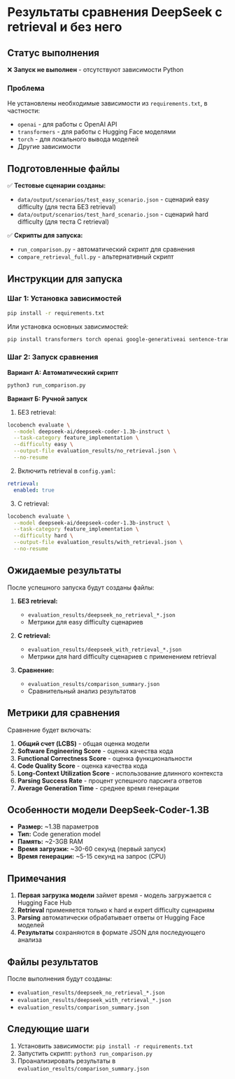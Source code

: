 # Результаты сравнения DeepSeek с retrieval и без него

## Статус выполнения

❌ **Запуск не выполнен** - отсутствуют зависимости Python

### Проблема
Не установлены необходимые зависимости из `requirements.txt`, в частности:
- `openai` - для работы с OpenAI API
- `transformers` - для работы с Hugging Face моделями
- `torch` - для локального вывода моделей
- Другие зависимости

## Подготовленные файлы

✅ **Тестовые сценарии созданы:**
- `data/output/scenarios/test_easy_scenario.json` - сценарий easy difficulty (для теста БЕЗ retrieval)
- `data/output/scenarios/test_hard_scenario.json` - сценарий hard difficulty (для теста С retrieval)

✅ **Скрипты для запуска:**
- `run_comparison.py` - автоматический скрипт для сравнения
- `compare_retrieval_full.py` - альтернативный скрипт

## Инструкции для запуска

### Шаг 1: Установка зависимостей

```bash
pip install -r requirements.txt
```

Или установка основных зависимостей:
```bash
pip install transformers torch openai google-generativeai sentence-transformers pyyaml rich click
```

### Шаг 2: Запуск сравнения

**Вариант А: Автоматический скрипт**
```bash
python3 run_comparison.py
```

**Вариант Б: Ручной запуск**

1. БЕЗ retrieval:
```bash
locobench evaluate \
  --model deepseek-ai/deepseek-coder-1.3b-instruct \
  --task-category feature_implementation \
  --difficulty easy \
  --output-file evaluation_results/no_retrieval.json \
  --no-resume
```

2. Включить retrieval в `config.yaml`:
```yaml
retrieval:
  enabled: true
```

3. С retrieval:
```bash
locobench evaluate \
  --model deepseek-ai/deepseek-coder-1.3b-instruct \
  --task-category feature_implementation \
  --difficulty hard \
  --output-file evaluation_results/with_retrieval.json \
  --no-resume
```

## Ожидаемые результаты

После успешного запуска будут созданы файлы:

1. **БЕЗ retrieval:**
   - `evaluation_results/deepseek_no_retrieval_*.json`
   - Метрики для easy difficulty сценариев

2. **С retrieval:**
   - `evaluation_results/deepseek_with_retrieval_*.json`
   - Метрики для hard difficulty сценариев с применением retrieval

3. **Сравнение:**
   - `evaluation_results/comparison_summary.json`
   - Сравнительный анализ результатов

## Метрики для сравнения

Сравнение будет включать:

1. **Общий счет (LCBS)** - общая оценка модели
2. **Software Engineering Score** - оценка качества кода
3. **Functional Correctness Score** - оценка функциональности
4. **Code Quality Score** - оценка качества кода
5. **Long-Context Utilization Score** - использование длинного контекста
6. **Parsing Success Rate** - процент успешного парсинга ответов
7. **Average Generation Time** - среднее время генерации

## Особенности модели DeepSeek-Coder-1.3B

- **Размер:** ~1.3B параметров
- **Тип:** Code generation model
- **Память:** ~2-3GB RAM
- **Время загрузки:** ~30-60 секунд (первый запуск)
- **Время генерации:** ~5-15 секунд на запрос (CPU)

## Примечания

1. **Первая загрузка модели** займет время - модель загружается с Hugging Face Hub
2. **Retrieval** применяется только к hard и expert difficulty сценариям
3. **Parsing** автоматически обрабатывает ответы от Hugging Face моделей
4. **Результаты** сохраняются в формате JSON для последующего анализа

## Файлы результатов

После выполнения будут созданы:
- `evaluation_results/deepseek_no_retrieval_*.json`
- `evaluation_results/deepseek_with_retrieval_*.json`
- `evaluation_results/comparison_summary.json`

## Следующие шаги

1. Установить зависимости: `pip install -r requirements.txt`
2. Запустить скрипт: `python3 run_comparison.py`
3. Проанализировать результаты в `evaluation_results/comparison_summary.json`
